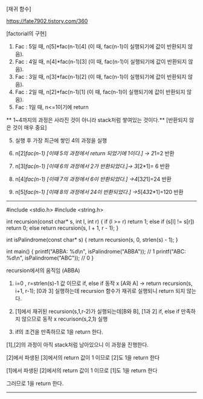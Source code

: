 [재귀 함수]

https://fate7902.tistory.com/360

[factorial의 구현] 



1. Fac : 5일 때, n[5]*fac(n-1)[4] (이 때, fac(n-1)이 실행되기에 값이 반환되지 않음).
2. Fac : 4일 때, n[4]*fac(n-1)[3] (이 때, fac(n-1)이 실행되기에 값이 반환되지 않음).
3. Fac : 3일 때, n[3]*fac(n-1)[2] (이 때, fac(n-1)이 실행되기에 값이 반환되지 않음).
4. Fac : 2일 때, n[2]*fac(n-1)[1] (이 때, fac(n-1)이 실행되기에 값이 반환되지 않음).
5. Fac : 1일 때, n<=1이기에 return


** 1~4까지의 과정은 사라진 것이 아니라 stack처럼 쌓여있는 것이다.**
[반환되지 않은 것이 매우 중요]

5. 실행 후 가장 최근에 쌓인 4의 과정을 실행

6. n[2]*fac(n-1) [이때 5의 과정에서 return 되었기에 1이다.] -> 2*1=2 반환
7. n[3]*fac(n-1) [이때 6의 과정에서 2가 반환되었다.]-> 3*[2*1]= 6 반환
8. n[4]*fac(n-1) [이때 7의 과정에서 6이 반환되었다.] ->4*[3*2*1]=24 반환
9. n[5]*fac(n-1) [이때 8의 과정에서 24이 반환되었다.] ->5*[4*3*2*1]=120 반환

*********************************


#include <stdio.h>
#include <string.h>

int recursion(const char* s, int l, int r) {
    if (l >= r) return 1;
    else if (s[l] != s[r]) return 0;
    else return recursion(s, l + 1, r - 1);
}

int isPalindrome(const char* s) {
    return recursion(s, 0, strlen(s) - 1);
}

int main() {
    printf("ABBA: %d\n", isPalindrome("ABBA")); // 1
    printf("ABC: %d\n", isPalindrome("ABC"));   // 0
}





recursion에서의 움직임 (ABBA)

1. i=0 , r=strlen(s)-1 값 이므로 if, else if 동작 x [A와 A]
-> return recursion(s, i+1, r-1); [0과 3]
 실행하는데 recursion 함수가 재귀로 실행되니 return 되지 않는다.

2. [1]에서 재귀된 recursion(s,1,r-2)가 실행되는데[B와 B], [1과 2]
 if, else if 만족하지 않으므로 동작 x
recurison(s,2,1) 실행

3. if의 조건을 만족하므로 1을 return 한다. 

[1],[2]의 과정이 아직 stack처럼 남아있으니 이 과정을 진행한다.

[2]에서 파생된 [3]에서의 return 값이 1 이므로 [2]도 1을 return 한다

[1]에서 파생된 [2]에서의 return 값이 1 이므로 [1]도 1을 return 한다


그러므로 1을 return 한다.

*********************************
